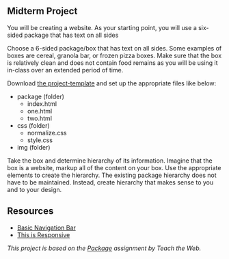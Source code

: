## Midterm Project

<p class="lead">You will be creating a website. As your starting point, you will use a six-sided package that has text on all sides</p>

Choose a 6-sided package/box that has text on all sides. Some examples of boxes are cereal, granola bar, or frozen pizza boxes. Make sure that the box is relatively clean and does not contain food remains as you will be using it in-class over an extended period of time.

Download [the project-template](https://github.com/DMD1070/project-template) and set up the appropriate files like below:

- package (folder)
    - index.html
    - one.html
    - two.html
- css (folder)
    - normalize.css
    - style.css
- img (folder)

Take the box and determine hierarchy of its information. Imagine that the box is a website, markup all of the content on your box. Use the appropriate elements to create the hierarchy. The existing package hierarchy does not have to be maintained. Instead, create hierarchy that makes sense to you and to your design.

## Resources

- [Basic Navigation Bar](http://cdpn.io/KhHrA)
- [This is Responsive](http://bradfrost.github.io/this-is-responsive/)


*This project is based on the [Package](http://teachtheweb.com/course_materials/package.php) assignment by Teach the Web.*